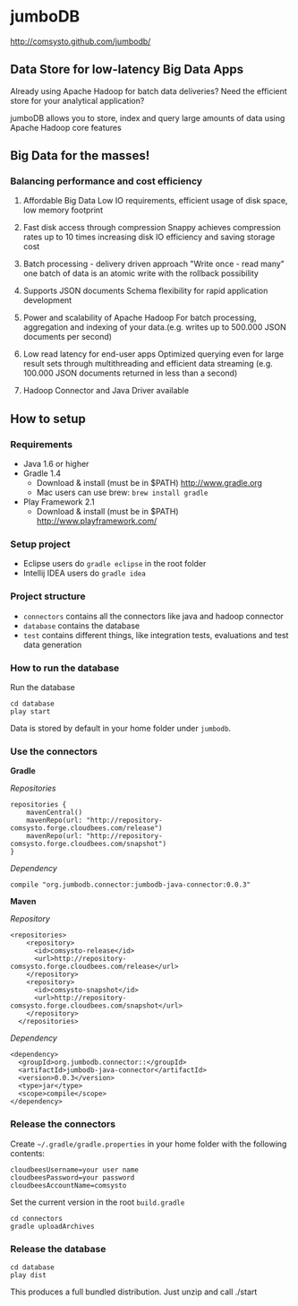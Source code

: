 jumboDB
=======

http://comsysto.github.com/jumbodb/

## Data Store for low-latency Big Data Apps

Already using Apache Hadoop for batch data deliveries? Need
the efficient store for your analytical application?

jumboDB allows you to store, index and query large amounts of
data using Apache Hadoop core features

## Big Data for the masses!

### Balancing performance and cost efficiency

1. Affordable Big Data
Low IO requirements, efficient usage of disk space, low
memory footprint

2. Fast disk access through compression
Snappy achieves compression rates up to 10 times
increasing disk IO efficiency and saving storage cost

3. Batch processing - delivery driven approach
"Write once - read many" one batch of data is an atomic
write with the rollback possibility

4. Supports JSON documents
Schema flexibility for rapid application development

5. Power and scalability of Apache Hadoop
For batch processing, aggregation and indexing of your
data.(e.g. writes up to 500.000 JSON documents per second)

6. Low read latency for end-user apps
Optimized querying even for large result sets through
multithreading and efficient data streaming (e.g. 100.000
JSON documents returned in less than a second)

7. Hadoop Connector and Java Driver available

## How to setup

### Requirements

* Java 1.6 or higher
* Gradle 1.4
    * Download & install (must be in $PATH) http://www.gradle.org
    * Mac users can use brew:  `brew install gradle`
* Play Framework 2.1
    * Download & install (must be in $PATH) http://www.playframework.com/

### Setup project

* Eclipse users do `gradle eclipse` in the root folder
* Intellij IDEA users do `gradle idea`

### Project structure

* `connectors` contains all the connectors like java and hadoop connector
* `database` contains the database
* `test` contains different things, like integration tests, evaluations and test data generation

### How to run the database

Run the database

```
cd database
play start
```

Data is stored by default in your home folder under `jumbodb`.

### Use the connectors

**Gradle**

*Repositories*

```
repositories {
    mavenCentral()
    mavenRepo(url: "http://repository-comsysto.forge.cloudbees.com/release")
    mavenRepo(url: "http://repository-comsysto.forge.cloudbees.com/snapshot")
}
```

*Dependency*

```
compile "org.jumbodb.connector:jumbodb-java-connector:0.0.3"
```

**Maven**

*Repository*

```
<repositories>
    <repository>
      <id>comsysto-release</id>
      <url>http://repository-comsysto.forge.cloudbees.com/release</url>
    </repository>
    <repository>
      <id>comsysto-snapshot</id>
      <url>http://repository-comsysto.forge.cloudbees.com/snapshot</url>
    </repository>
  </repositories>
```

*Dependency*
```
<dependency>
  <groupId>org.jumbodb.connector::</groupId>
  <artifactId>jumbodb-java-connector</artifactId>
  <version>0.0.3</version>
  <type>jar</type>
  <scope>compile</scope>
</dependency>
```

### Release the connectors

Create `~/.gradle/gradle.properties` in your home folder with the following contents:

```
cloudbeesUsername=your user name
cloudbeesPassword=your password
cloudbeesAccountName=comsysto
```

Set the current version in the root `build.gradle`

```
cd connectors
gradle uploadArchives
```

### Release the database

```
cd database
play dist
```

This produces a full bundled distribution. Just unzip and call ./start






